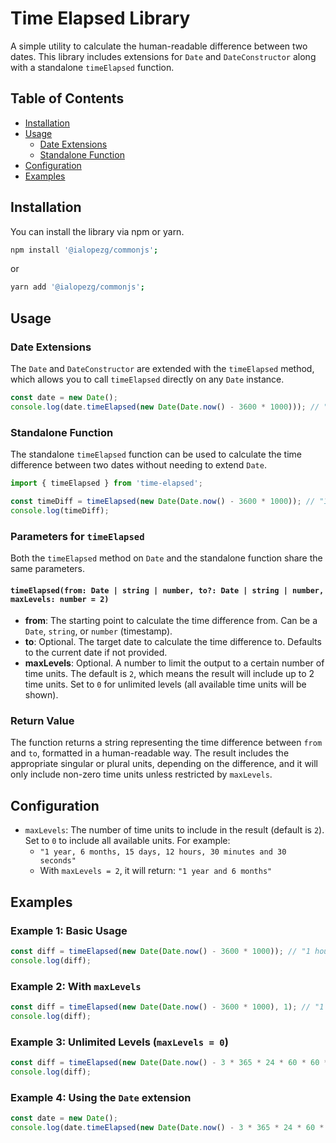 
# Time Elapsed Library

A simple utility to calculate the human-readable difference between two dates. This library includes extensions for `Date` and `DateConstructor` along with a standalone `timeElapsed` function.

## Table of Contents
- [Installation](#installation)
- [Usage](#usage)
  - [Date Extensions](#date-extensions)
  - [Standalone Function](#standalone-function)
- [Configuration](#configuration)
- [Examples](#examples)

## Installation

You can install the library via npm or yarn.

```bash
npm install '@ialopezg/commonjs';
```

or

```bash
yarn add '@ialopezg/commonjs';
```

## Usage

### Date Extensions

The `Date` and `DateConstructor` are extended with the `timeElapsed` method, which allows you to call `timeElapsed` directly on any `Date` instance.

```typescript
const date = new Date();
console.log(date.timeElapsed(new Date(Date.now() - 3600 * 1000))); // "1 hour"
```

### Standalone Function

The standalone `timeElapsed` function can be used to calculate the time difference between two dates without needing to extend `Date`.

```typescript
import { timeElapsed } from 'time-elapsed';

const timeDiff = timeElapsed(new Date(Date.now() - 3600 * 1000)); // "1 hour"
console.log(timeDiff);
```

### Parameters for `timeElapsed`

Both the `timeElapsed` method on `Date` and the standalone function share the same parameters.

#### `timeElapsed(from: Date | string | number, to?: Date | string | number, maxLevels: number = 2)`

- **from**: The starting point to calculate the time difference from. Can be a `Date`, `string`, or `number` (timestamp).
- **to**: Optional. The target date to calculate the time difference to. Defaults to the current date if not provided.
- **maxLevels**: Optional. A number to limit the output to a certain number of time units. The default is `2`, which means the result will include up to 2 time units. Set to `0` for unlimited levels (all available time units will be shown).

### Return Value

The function returns a string representing the time difference between `from` and `to`, formatted in a human-readable way. The result includes the appropriate singular or plural units, depending on the difference, and it will only include non-zero time units unless restricted by `maxLevels`.

## Configuration

- `maxLevels`: The number of time units to include in the result (default is `2`). Set to `0` to include all available units. For example:
  - `"1 year, 6 months, 15 days, 12 hours, 30 minutes and 30 seconds"`
  - With `maxLevels = 2`, it will return: `"1 year and 6 months"`

## Examples

### Example 1: Basic Usage
```typescript
const diff = timeElapsed(new Date(Date.now() - 3600 * 1000)); // "1 hour"
console.log(diff);
```

### Example 2: With `maxLevels`
```typescript
const diff = timeElapsed(new Date(Date.now() - 3600 * 1000), 1); // "1 hour"
console.log(diff);
```

### Example 3: Unlimited Levels (`maxLevels = 0`)
```typescript
const diff = timeElapsed(new Date(Date.now() - 3 * 365 * 24 * 60 * 60 * 1000), 0); // "3 years"
console.log(diff);
```

### Example 4: Using the `Date` extension
```typescript
const date = new Date();
console.log(date.timeElapsed(new Date(Date.now() - 3 * 365 * 24 * 60 * 60 * 1000))); // "3 years"
```

